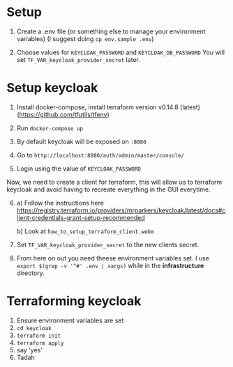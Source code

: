 
# Setup 

1. Create a .env file (or something else to manage your environment variables)
   (I suggest doing `cp env.sample .env`)

2. Choose values for `KEYCLOAK_PASSWORD` and `KEYCLOAK_DB_PASSWORD`
   You will set `TF_VAR_keycloak_provider_secret` later.

# Setup keycloak

1. Install docker-compose, install terraform version v0.14.8 (latest)
   (https://github.com/tfutils/tfenv)

2. Run `docker-compose up`

3. By default keycloak will be exposed on `:8080`

4. Go to `http://localhost:8080/auth/admin/master/console/`

5. Login using the value of `KEYCLOAK_PASSWORD`

Now, we need to create a client for terraform, this will allow us to terraform keycloak and avoid having to recreate everything in the GUI everytime.

6. a) Follow the instructions here 
   https://registry.terraform.io/providers/mrparkers/keycloak/latest/docs#client-credentials-grant-setup-recommended

   b) Look at `how_to_setup_terraform_client.webm`

7. Set `TF_VAR_keycloak_provider_secret` to the new clients secret.

8. From here on out you need theese environment variables set.
   I use `export $(grep -v '^#' .env | xargs)` while in the **infrastructure** directory.

# Terraforming keycloak
 
 1. Ensure environment variables are set
 2. `cd keycloak`
 3. `terraform init`
 4. `terraform apply`
 5. say 'yes'
 6. Tadah
